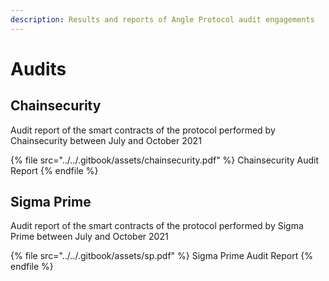 ```yaml
---
description: Results and reports of Angle Protocol audit engagements
---
```


# Audits

## Chainsecurity

Audit report of the smart contracts of the protocol performed by Chainsecurity between July and October 2021

{% file src="../../.gitbook/assets/chainsecurity.pdf" %}
Chainsecurity Audit Report
{% endfile %}

## Sigma Prime

Audit report of the smart contracts of the protocol performed by Sigma Prime between July and October 2021

{% file src="../../.gitbook/assets/sp.pdf" %}
Sigma Prime Audit Report
{% endfile %}
